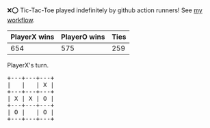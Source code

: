 :x::o: Tic-Tac-Toe played indefinitely by github action runners! See [my workflow](.github/workflows/play.yaml).

|PlayerX wins|PlayerO wins|Ties|
|-|-|-|
|654|575|259|

PlayerX's turn.

<pre>
+---+---+---+
|   |   | X |
+---+---+---+
| X | X | O |
+---+---+---+
| O |   | O |
+---+---+---+
</pre>